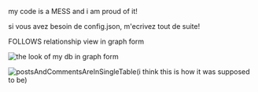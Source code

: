 my code is a MESS and i am proud of it!



si vous avez besoin de config.json, m'ecrivez tout de suite!




FOLLOWS relationship view in graph form





![the look of my db in graph form](https://github.com/user-attachments/assets/658ef317-49f0-4379-8789-1ef586f2a4b1)




![postsAndCommentsAreInSingleTable(i think this is how it was supposed to be)](https://github.com/user-attachments/assets/7bafffa0-c8f1-4e37-82cf-21363df6afdf)

